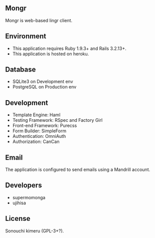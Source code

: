 ## Mongr

Mongr is web-based lingr client.

## Environment

* This application requires Ruby 1.9.3+ and Rails 3.2.13+.
* This application is hosted on heroku.

## Database

* SQLite3 on Development env
* PostgreSQL on Production env

## Development

* Template Engine: Haml
* Testing Framework: RSpec and Factory Girl
* Front-end Framework: Purecss
* Form Builder: SimpleForm
* Authentication: OmniAuth
* Authorization: CanCan

## Email

The application is configured to send emails using a Mandrill account.

## Developers

* supermomonga
* ujihisa

## License

Sonouchi kimeru (GPL-3+?).

